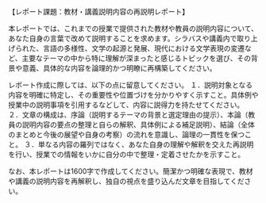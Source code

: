 【レポート課題：教材・講義説明内容の再説明レポート】

本レポートでは、これまでの授業で提供された教材や教員の説明内容について、あなた自身の言葉で改めて説明することを求めます。シラバスや講義内で取り上げられた、言語の多様性、文学の起源と発展、現代における文学表現の変遷など、主要なテーマの中から特に理解が深まったと感じるトピックを選び、その背景や意義、具体的な内容を論理的かつ明瞭に再構築してください。

レポート作成に際しては、以下の点に留意してください。
１．説明対象となる内容を明確に特定し、その重要性や位置づけを分かりやすく示すこと。具体例や授業中の説明事項を引用するなどして、内容に説得力を持たせてください。
２．文章の構成は、序論（説明するテーマの背景と選定理由の提示）、本論（教員の説明内容の要点の整理と自らの解釈、具体例による補足説明）、結論（全体のまとめと今後の展望や自身の考察）の流れを意識し、論理の一貫性を保つこと。
３．単なる内容の羅列ではなく、あなた自身の理解や解釈を交えた再説明を行い、授業での情報をいかに自分の中で整理・定着させたかを示すこと。

なお、本レポートは1600字で作成してください。簡潔かつ明確な表現で、教材や講義の説明内容を再解釈し、独自の視点を盛り込んだ文章を目指してください。